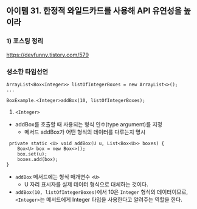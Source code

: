 ## 아이템 31. 한정적 와일드카드를 사용해 API 유연성을 높이라

### 1) 포스팅 정리
https://devfunny.tistory.com/579

### 생소한 타입선언
```
ArrayList<Box<Integer>> listOfIntegerBoxes = new ArrayList<>();
...

BoxExample.<Integer>addBox(10, listOfIntegerBoxes);
```
1) `<Integer>`
- addBox를 호출할 때 사용되는 형식 인수(type argument)를 지정
  - 메서드 addBox가 어떤 형식의 데이터를 다루는지 명시

```
 private static <U> void addBox(U u, List<Box<U>> boxes) {
    Box<U> box = new Box<>();
    box.set(u);
    boxes.add(box);
}
```
- `addBox` 메서드에는 형식 매개변수 `<U>`
  - U 자리 표시자를 실제 데이터 형식으로 대체하는 것이다.
- `addBox(10, listOfIntegerBoxes)`에서 10은 `Integer` 형식의 데이터이므로,
  `<Integer>`는 메서드에게 Integer 타입을 사용한다고 알려주는 역할을 한다.
